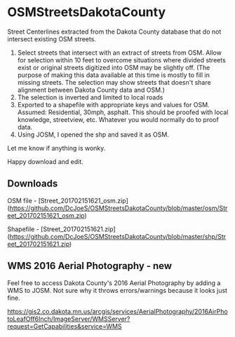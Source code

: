 # OSMStreetsDakotaCounty
Street Centerlines extracted from the Dakota County database that do not intersect existing OSM streets.
1. Select streets that intersect with an extract of streets from OSM.  Allow for selection within 10 feet to overcome situations where divided streets exist or original streets digitized into OSM may be slightly off.  (The purpose of making this data available at this time is mostly to fill in missing streets.  The selection may show streets that doesn't share alignment between Dakota County data and OSM.)
2. The selection is inverted and limited to local roads
3. Exported to a shapefile with appropriate keys and values for OSM.  Assumed: Residential, 30mph, asphalt.  This should be proofed with local knowledge, streetview, etc.  Whatever you would normally do to proof data.
4. Using JOSM, I opened the shp and saved it as OSM.

Let me know if anything is wonky.

Happy download and edit.

## Downloads
OSM file - [Street_201702151621_osm.zip] (https://github.com/DcJoeS/OSMStreetsDakotaCounty/blob/master/osm/Street_201702151621_osm.zip)

Shapefile - [Street_201702151621.zip] (https://github.com/DcJoeS/OSMStreetsDakotaCounty/blob/master/shp/Street_201702151621.zip)

## WMS 2016 Aerial Photography - new
Feel free to access Dakota County's 2016 Aerial Photography by adding a WMS to JOSM.  Not sure why it throws errors/warnings because it looks just fine.

 https://gis2.co.dakota.mn.us/arcgis/services/AerialPhotography/2016AirPhotoLeafOff6Inch/ImageServer/WMSServer?request=GetCapabilities&service=WMS



